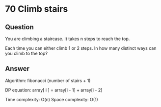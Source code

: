 # 70 Climb stairs

## Question

You are climbing a staircase. It takes n steps to reach the top.

Each time you can either climb 1 or 2 steps. In how many distinct
ways can you climb to the top?

## Answer

Algorithm: fibonacci (number of stairs + 1)

DP equation: array[ i ] = array[i - 1] + array[i - 2]

Time complexity: O(n)
Space complexity: O(1)